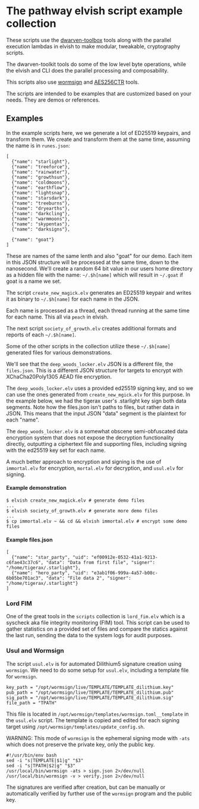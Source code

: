 # The pathway elvish script example collection

These scripts use the [dwarven-toolbox](https://github.com/jpegleg/dwarven-toolbox/) tools along with the parallel execution lambdas in elvish to make modular, tweakable, cryptography scripts.

The dwarven-toolkit tools do some of the low level byte operations, while the elvish and CLI does the parallel processing and composability.

This scripts also use [wormsign](https://github.com/jpegleg/wormsign) and [AES256CTR](https://github.com/jpegleg/file_encryption_AES256/) tools.

The scripts are intended to be examples that are customized based on your needs. They are demos or references.

## Examples

In the example scripts here, we we generate a lot of ED25519 keypairs, and transform them.
We create and transform them at the same time, assuming the name is in `runes.json`:

```
[
  {"name": "starlight"},
  {"name": "treeforce"},
  {"name": "rainwater"},
  {"name": "growthsun"},
  {"name": "coldmoons"},
  {"name": "earthflow"},
  {"name": "lightsnap"},
  {"name": "starsdark"},
  {"name": "treeburns"},
  {"name": "dryearths"},
  {"name": "darkcling"},
  {"name": "warmmoons"},
  {"name": "skypentas"},
  {"name": "darksigns"},

  {"name": "goat"}
]
```

These are names of the same lenth and also "goat" for our demo. Each item in this JSON structure will be processed at the same time, down to the nanosecond.
We'll create a random 64 bit value in our users home directory as a hidden file with the name: `~/.$h[name]` which will result in `~/.goat` if goat is a name we set.

The script `create_new_magick.elv` generates an ED25519 keypair and writes it as binary to `~/.$h[name]` for each name in the JSON.

Each name is processed as a thread, each thread running at the same time for each name. This all via `peach` in elvish.

The next script `society_of_growth.elv` creates additional formats and reports of each `~/.$h[name]`.

Some of the other scripts in the collection utilize these `~/.$h[name]` generated files for various demonstrations.

We'll see that the `deep_woods_locker.elv` JSON is a different file, the `files.json`. This is a different JSON structure for targets to encrypt with XChaCha20Poly1305 AEAD file encryption.

The `deep_woods_locker.elv` uses a provided ed25519 signing key, and so we can use the ones generated from `create_new_mgick.elv` for this purpose. In the example below, we had the tigerax user's .starlight key sign both data segments. Note how the files.json isn't paths to files, but rather data in JSON. This means that the input JSON "data" segment is the plaintext for each "name".

The `deep_woods_locker.elv` is a somewhat obscene semi-obfuscated data encryption system that does not expose the decryption functionality directly, outputting a ciphertext file and supporting files, including signing with the ed25519 key set for each name.

A much better approach to encryption and signing is the use of `immortal.elv` for encryption, `mortal.elv` for decryption, and `usul.elv` for signing.

#### Example demonstration

```
$ elvish create_new_magick.elv # generate demo files
...
$ elvish society_of_growth.elv # generate more demo files
...
$ cp immortal.elv ~ && cd && elvish immortal.elv # encrypt some demo files
```

#### Example files.json

```
[
  {"name": "star_party", "uid": "ef00912e-0532-41a1-9213-c6fae43c37c6", "data": "Data from first file", "signer": "/home/tigerax/.starlight"},
  {"name": "hero_party", "uid": "e3ab1f06-999a-4a57-b08c-6b05be701ac3", "data": "File data 2", "signer": "/home/tigerax/.starlight"}
]
```

### Lord FIM

One of the great tools in the `scripts` collection is `lord_fim.elv` which is a syscheck aka file integrity monitoring (FIM) tool. This script can be used to gather statistics on a provided set of files and compare the statics against the last run, sending the data to the system logs for audit purposes. 

### Usul and Wormsign

The script `usul.elv` is for automated Dilithium5 signature creation using `wormsign`. We need to do some setup for `usul.elv`, including a template file for `wormsign`.

```
key_path = "/opt/wormsign/live/TEMPLATE/TEMPLATE_dilithium.key"
pub_path = "/opt/wormsign/live/TEMPLATE/TEMPLATE_dilithium.pub"
sig_path = "/opt/wormsign/live/TEMPLATE/TEMPLATE_dilithium.sig"
file_path = "TPATH"
```

This file is located in `/opt/wormsign/templates/wormsign.toml__template` in the `usul.elv` script. The template is copied and edited for each signing target using `/opt/wormsign/templates/update_config.sh`.

WARNING: This mode of `wormsign` is the ephemeral signing mode with `-ats` which does not preserve the private key, only the public key.

```
#!/usr/bin/env bash
sed -i "s|TEMPLATE|$1|g" "$3"
sed -i "s|TPATH|$2|g" "$3"
/usr/local/bin/wormsign -ats > sign.json 2>/dev/null
/usr/local/bin/wormsign -v > verify.json 2>/dev/null
```

The signatures are verified after creation, but can be manually or automatically verified by further use of the `wormsign` program and the public key.

